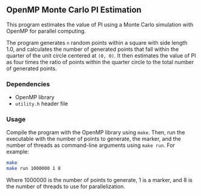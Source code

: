 
## OpenMP Monte Carlo PI Estimation

This program estimates the value of PI using a Monte Carlo simulation with OpenMP for parallel computing.

The program generates `n` random points within a square with side length 1.0, and calculates the number of generated points that fall within the quarter of the unit circle centered at `(0, 0)`. It then estimates the value of PI as four times the ratio of points within the quarter circle to the total number of generated points.

### Dependencies

* OpenMP library
* `utility.h` header file

### Usage

Compile the program with the OpenMP library using `make`. Then, run the executable with the number of points to generate, the marker, and the number of threads as command-line arguments using `make run`. For example:

```bash
make
make run 1000000 1 8
```

Where 1000000 is the number of points to generate, 1 is a marker, and 8 is the number of threads to use for parallelization.